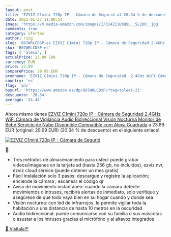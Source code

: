 ```yaml
---
layout: post
title: 'EZVIZ C1mini 720p IP - Cámara de Segurid al 20.34 % de descuento'
date: 2021-01-27 11:00:54
image: 'https://m.media-amazon.com/images/I/314ZI1UbQ9L._SL200_.jpg'
comments: true
category: ofertas
author: ring
slug: 'B07WRLCDSP-es EZVIZ C1mini 720p IP - Cámara de Seguridad 2.4GHz WiFi...'
sku: 'B07WRLCDSP-es'
tags: [ 'alexa', ]
actualPrice: 23.89 EUR
currency: EUR
price: 23.89
comparePrice: 29.99 EUR
prodname: 'EZVIZ C1mini 720p IP - Cámara de Seguridad  2.4GHz WiFi Cámara de Vigilancia Audio Bidireccional  Visión Nocturna  Monitor de Bebé  Servicio de Nube Disponible  Compatible com Alexa  Cuadrada'
country: 'es'
flag: '🇪🇸'
buyurl: 'https://www.amazon.es/dp/B07WRLCDSP/?tag=tolees-21'
descuento: '20.34'
average: '24.44'
---
```


Ahora mismo tienes [EZVIZ C1mini 720p IP - Cámara de Seguridad  2.4GHz WiFi Cámara de Vigilancia Audio Bidireccional  Visión Nocturna  Monitor de Bebé  Servicio de Nube Disponible  Compatible com Alexa  Cuadrada](https://www.amazon.es/dp/B07WRLCDSP/?tag=tolees-21) a 23.89 EUR (original: 29.99 EUR) (20.34 %  de descuento) en el siguiente enlace!

[![EZVIZ C1mini 720p IP - Cámara de Segurid](https://m.media-amazon.com/images/I/314ZI1UbQ9L._SL200_.jpg)](https://www.amazon.es/dp/B07WRLCDSP/?tag=tolees-21)

🔎:

- Tres métodos de almacenamiento para usted: puede grabar videos/imágenes en la tarjeta sd (hasta 256 gb, no incluidos), ezviz nvr, ezviz cloud service (puede obtener un mes gratis)
- Fácil instalación solo 3 pasos: descargue y registre la aplicación; enciende la cámara ; escanear el código qr
- Aviso de movimiento instantáneo: cuando la cámara detecte movimientos o intrusos, recibirá alertas de inmediato, solo verifique y asegúrese de que todo vaya bien en su hogar cuando y donde sea
- Visión nocturna: con led de infrarrojos, le permite vigilar toda la habitación a una distancia de hasta 10 metros en la oscuridad
- Audio bidireccional: puede comunicarse con su familia o sus mascotas o asustar a los intrusos gracias al micrófono y al altavoz integrados

[🛒 Visítala!!!](https://www.amazon.es/dp/B07WRLCDSP/?tag=tolees-21)
